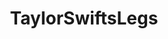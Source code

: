 ---
title: TaylorSwiftsLegs
crosslinks:
- schuhe
- TaylorSwiftBum
- HungryButts
- steelers
- SofiaVergara
- TaylorSwiftsFeet
- sweatermeat
- TaylorSwiftsarmpit
- jenniferanistonsnips
- TaylorSwiftPictures
- HalstonSage
- TalkShowGirls
- thatgap
---